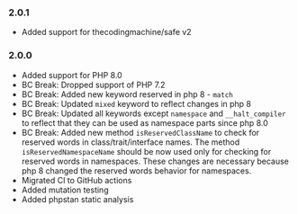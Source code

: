### 2.0.1
* Added support for thecodingmachine/safe v2

### 2.0.0

* Added support for PHP 8.0
* BC Break: Dropped support of PHP 7.2
* BC Break: Added new keyword reserved in php 8 - `match`
* BC Break: Updated `mixed` keyword to reflect changes in php 8
* BC Break: Updated all keywords except `namespace` and `__halt_compiler` 
  to reflect that they can be used as namespace parts since php 8.0
* BC Break: Added new method `isReservedClassName` to check for reserved words in 
  class/trait/interface names. The method `isReservedNamespaceName` should
  be now used only for checking for reserved words in namespaces.
  These changes are necessary because php 8 changed the reserved words behavior for namespaces.
* Migrated CI to GitHub actions
* Added mutation testing
* Added phpstan static analysis
